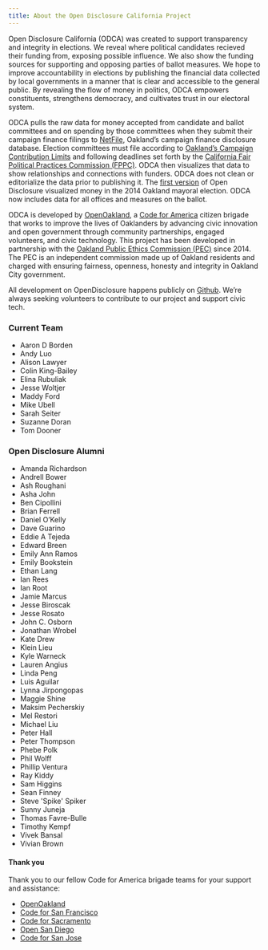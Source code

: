 ```yaml
---
title: About the Open Disclosure California Project
---
```


Open Disclosure California (ODCA) was created to support transparency and integrity in elections. We reveal where political candidates recieved their funding from, exposing possible influence.  We also show the funding sources for supporting and opposing parties of ballot measures. We hope to improve accountability in elections by publishing the financial data collected by local governments in a manner that is clear and accessible to the general public. By revealing the flow of money in politics, ODCA empowers constituents, strengthens democracy, and cultivates trust in our electoral system.  

ODCA pulls the raw data for money accepted from candidate and ballot committees and on spending by those committees when they submit their campaign finance filings to [NetFile](https://public.netfile.com/pub2/Default.aspx?aid=COAK&AspxAutoDetectCookieSupport=1), Oakland’s campaign finance disclosure database. Election committees must file according to [Oakland’s Campaign Contribution Limits](https://www.oaklandca.gov/services/boards-and-commissions-index/ethics/campaign-finance-rules-and-disclosure/information-for-candidates-and-campaign-committees/oakland-campaign-contribution-limits) and following deadlines set forth by the [California Fair Political Practices Commission (FPPC)](http://www.fppc.ca.gov/). ODCA then visualizes that data to show relationships and connections with funders. ODCA does not clean or editorialize the data prior to publishing it. The [first version](http://2014.opendisclosure.io/) of Open Disclosure visualized money in the 2014 Oakland mayoral election. ODCA now includes data for all offices and measures on the ballot. 

ODCA is developed by [OpenOakland](https://openoakland.org/), a [Code for America](https://www.codeforamerica.org/) citizen brigade that works to improve the lives of Oaklanders by advancing civic innovation and open government through community partnerships, engaged volunteers, and civic technology. This project has been developed in partnership with the [Oakland Public Ethics Commission (PEC)](https://www.oaklandca.gov/boards-and-commissions/public-ethics-commission) since 2014. The PEC is an independent commission made up of Oakland residents and charged with ensuring fairness, openness, honesty and integrity in Oakland City government.

All development on OpenDisclosure happens publicly on [Github](https://github.com/caciviclab/odca-jekyll). We’re always seeking volunteers to contribute to our project and support civic tech. 

### Current Team

- Aaron D Borden
- Andy Luo
- Alison Lawyer
- Colin King-Bailey
- Elina Rubuliak
- Jesse Woltjer
- Maddy Ford
- Mike Ubell
- Sarah Seiter
- Suzanne Doran
- Tom Dooner

### Open Disclosure Alumni

- Amanda Richardson
- Andrell Bower
- Ash Roughani
- Asha John
- Ben Cipollini
- Brian Ferrell
- Daniel O’Kelly
- Dave Guarino
- Eddie A Tejeda
- Edward Breen
- Emily Ann Ramos
- Emily Bookstein
- Ethan Lang
- Ian Rees
- Ian Root
- Jamie Marcus
- Jesse Biroscak
- Jesse Rosato
- John C. Osborn
- Jonathan Wrobel
- Kate Drew
- Klein Lieu
- Kyle Warneck
- Lauren Angius
- Linda Peng
- Luis Aguilar
- Lynna Jirpongopas
- Maggie Shine
- Maksim Pecherskiy
- Mel Restori
- Michael Liu
- Peter Hall
- Peter Thompson
- Phebe Polk
- Phil Wolff
- Phillip Ventura
- Ray Kiddy
- Sam Higgins
- Sean Finney
- Steve 'Spike' Spiker
- Sunny Juneja
- Thomas Favre-Bulle
- Timothy Kempf
- Vivek Bansal
- Vivian Brown

#### Thank you

Thank you to our fellow Code for America brigade teams for your support and assistance:

- [OpenOakland](https://openoakland.org/)
- [Code for San Francisco](https://codeforsanfrancisco.org/)
- [Code for Sacramento](https://codeforsacramento.org/)
- [Open San Diego](https://opensandiego.org/)
- [Code for San Jose](https://www.codeforsanjose.com/)
